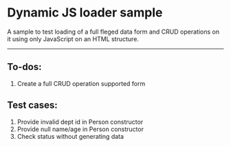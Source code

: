 # Dynamic JS loader sample

A sample to test loading of a full fleged data form and CRUD operations on it using only JavaScript on an HTML structure.

---

## To-dos:

1. Create a full CRUD operation supported form

## Test cases:

1. Provide invalid dept id in Person constructor
1. Provide null name/age in Person constructor
1. Check status without generating data
